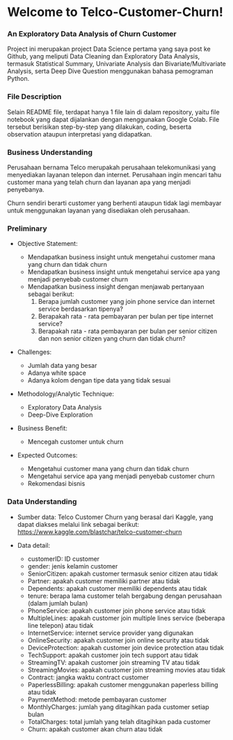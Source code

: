 # **Welcome to Telco-Customer-Churn!**
### An Exploratory Data Analysis of Churn Customer

Project ini merupakan project Data Science pertama yang saya post ke Github, yang meliputi Data Cleaning dan Exploratory Data Analysis, termasuk Statistical Summary, Univariate Analysis dan Bivariate/Multivariate Analysis, serta Deep Dive Question menggunakan bahasa pemograman Python.

### **File Description**
Selain README file, terdapat hanya 1 file lain di dalam repository, yaitu file notebook yang dapat dijalankan dengan menggunakan Google Colab. File tersebut berisikan step-by-step yang dilakukan, coding, beserta observation ataupun interpretasi yang didapatkan.


### **Business Understanding**
Perusahaan bernama Telco merupakah perusahaan telekomunikasi yang menyediakan layanan telepon dan internet. Perusahaan ingin mencari tahu customer mana yang telah churn dan layanan apa yang menjadi penyebanya.

Churn sendiri berarti customer yang berhenti ataupun tidak lagi membayar untuk menggunakan layanan yang disediakan oleh perusahaan.


### **Preliminary**
*   Objective Statement:
    *   Mendapatkan business insight untuk mengetahui customer mana yang churn dan tidak churn
    *   Mendapatkan business insight untuk mengetahui service apa yang menjadi penyebab customer churn
    *   Mendapatkan business insight dengan menjawab pertanyaan sebagai berikut:
        1. Berapa jumlah customer yang join phone service dan internet service berdasarkan tipenya?
        2. Berapakah rata - rata pembayaran per bulan per tipe internet service?
        3. Berapakah rata - rata pembayaran per bulan per senior citizen dan non senior citizen yang churn dan tidak churn?
       
*   Challenges:
    *   Jumlah data yang besar
    *   Adanya white space
    *   Adanya kolom dengan tipe data yang tidak sesuai

*   Methodology/Analytic Technique:
    *   Exploratory Data Analysis
    *   Deep-Dive Exploration

*   Business Benefit:
    *   Mencegah customer untuk churn

*   Expected Outcomes: 
    * Mengetahui customer mana yang churn dan tidak churn
    * Mengetahui service apa yang menjadi penyebab customer churn
    * Rekomendasi bisnis

### **Data Understanding**
*   Sumber data: Telco Customer Churn yang berasal dari Kaggle, yang dapat diakses melalui link sebagai berikut:
https://www.kaggle.com/blastchar/telco-customer-churn

*   Data detail:
    *   customerID: ID customer
    *   gender: jenis kelamin customer
    *   SeniorCitizen: apakah customer termasuk senior citizen atau tidak
    *   Partner: apakah customer memiliki partner atau tidak
    *   Dependents: apakah customer memiliki dependents atau tidak
    *   tenure: berapa lama customer telah bergabung dengan perusahaan (dalam jumlah bulan)
    *   PhoneService: apakah customer join phone service atau tidak
    *   MultipleLines: apakah customer join multiple lines service (beberapa line telepon) atau tidak
    *   InternetService: internet service provider yang digunakan
    *   OnlineSecurity: apakah customer join online security atau tidak
    *   DeviceProtection: apakah customer join device protection atau tidak
    *   TechSupport: apakah customer join tech support atau tidak
    *   StreamingTV: apakah customer join streaming TV atau tidak
    *   StreamingMovies: apakah customer join streaming movies atau tidak
    *   Contract: jangka waktu contract customer
    *   PaperlessBilling: apakah customer menggunakan paperless billing atau tidak
    *   PaymentMethod: metode pembayaran customer
    *   MonthlyCharges: jumlah yang ditagihkan pada customer setiap bulan
    *   TotalCharges: total jumlah yang telah ditagihkan pada customer
    *   Churn: apakah customer akan churn atau tidak
